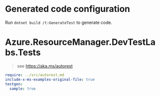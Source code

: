 # Generated code configuration

Run `dotnet build /t:GenerateTest` to generate code.

# Azure.ResourceManager.DevTestLabs.Tests

> see https://aka.ms/autorest
``` yaml
require: ../src/autorest.md
include-x-ms-examples-original-file: true
testgen:
  sample: true
```